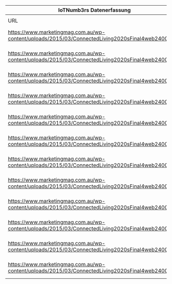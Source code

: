 |IoTNumb3rs Datenerfassung|||||||||||
| ---- | ---- | ---- | ---- | ---- | ---- | ---- | ---- | ---- | ---- | ---- |
||||||||||||
|URL|home_url|filename|device_class|device_count|market_class|market_volume|prognosis_year|publication_year|authorship_class|Dropbox folder|
|https://www.marketingmag.com.au/wp-content/uploads/2015/03/ConnectedLiving2020sFinal4web2400w.jpg|https://www.marketingmag.com.au/hubs-c/internet-of-things-market-potential-infographic/|file7_ConnectedLiving2020sFinal4web2400w.jpg|||value|7.31E+11|2020|2015|blogger|JinlinHolic/20181117-2100|
|https://www.marketingmag.com.au/wp-content/uploads/2015/03/ConnectedLiving2020sFinal4web2400w.jpg|https://www.marketingmag.com.au/hubs-c/internet-of-things-market-potential-infographic/|file7_ConnectedLiving2020sFinal4web2400w.jpg|||value(health)|20000000000|2020|2015|blogger|JinlinHolic/20181117-2100|
|https://www.marketingmag.com.au/wp-content/uploads/2015/03/ConnectedLiving2020sFinal4web2400w.jpg|https://www.marketingmag.com.au/hubs-c/internet-of-things-market-potential-infographic/|file7_ConnectedLiving2020sFinal4web2400w.jpg|||value(Energy)|8000000000|2020|2015|blogger|JinlinHolic/20181117-2100|
|https://www.marketingmag.com.au/wp-content/uploads/2015/03/ConnectedLiving2020sFinal4web2400w.jpg|https://www.marketingmag.com.au/hubs-c/internet-of-things-market-potential-infographic/|file7_ConnectedLiving2020sFinal4web2400w.jpg|||value(Media and Entertainment)|76000000000|2020|2015|blogger|JinlinHolic/20181117-2100|
|https://www.marketingmag.com.au/wp-content/uploads/2015/03/ConnectedLiving2020sFinal4web2400w.jpg|https://www.marketingmag.com.au/hubs-c/internet-of-things-market-potential-infographic/|file7_ConnectedLiving2020sFinal4web2400w.jpg|||value(Automation and control)|5000000000|2020|2015|blogger|JinlinHolic/20181117-2100|
|https://www.marketingmag.com.au/wp-content/uploads/2015/03/ConnectedLiving2020sFinal4web2400w.jpg|https://www.marketingmag.com.au/hubs-c/internet-of-things-market-potential-infographic/|file7_ConnectedLiving2020sFinal4web2400w.jpg|||value(Transportation)|80000000000|2020|2015|blogger|JinlinHolic/20181117-2100|
|https://www.marketingmag.com.au/wp-content/uploads/2015/03/ConnectedLiving2020sFinal4web2400w.jpg|https://www.marketingmag.com.au/hubs-c/internet-of-things-market-potential-infographic/|file7_ConnectedLiving2020sFinal4web2400w.jpg|||value(Governance)|99000000000|2020|2015|blogger|JinlinHolic/20181117-2100|
|https://www.marketingmag.com.au/wp-content/uploads/2015/03/ConnectedLiving2020sFinal4web2400w.jpg|https://www.marketingmag.com.au/hubs-c/internet-of-things-market-potential-infographic/|file7_ConnectedLiving2020sFinal4web2400w.jpg|||value(Banking and Financial)|94000000000|2020|2015|blogger|JinlinHolic/20181117-2100|
|https://www.marketingmag.com.au/wp-content/uploads/2015/03/ConnectedLiving2020sFinal4web2400w.jpg|https://www.marketingmag.com.au/hubs-c/internet-of-things-market-potential-infographic/|file7_ConnectedLiving2020sFinal4web2400w.jpg|||value(Education)|1.18E+11|2020|2015|blogger|JinlinHolic/20181117-2100|
|https://www.marketingmag.com.au/wp-content/uploads/2015/03/ConnectedLiving2020sFinal4web2400w.jpg|https://www.marketingmag.com.au/hubs-c/internet-of-things-market-potential-infographic/|file7_ConnectedLiving2020sFinal4web2400w.jpg|||value(Communication)|73000000000|2020|2015|blogger|JinlinHolic/20181117-2100|
|https://www.marketingmag.com.au/wp-content/uploads/2015/03/ConnectedLiving2020sFinal4web2400w.jpg|https://www.marketingmag.com.au/hubs-c/internet-of-things-market-potential-infographic/|file7_ConnectedLiving2020sFinal4web2400w.jpg|||value(Enterprise social software)|10000000000|2020|2015|blogger|JinlinHolic/20181117-2100|
|https://www.marketingmag.com.au/wp-content/uploads/2015/03/ConnectedLiving2020sFinal4web2400w.jpg|https://www.marketingmag.com.au/hubs-c/internet-of-things-market-potential-infographic/|file7_ConnectedLiving2020sFinal4web2400w.jpg|||value(Enterprise Mobility)|1.45E+11|2020|2015|blogger|JinlinHolic/20181117-2100|
